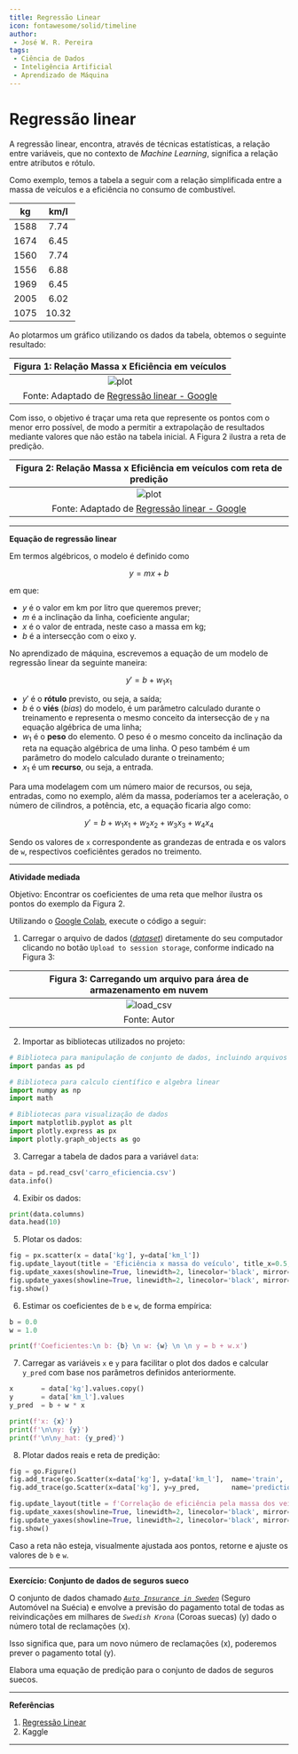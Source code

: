 ```yaml
---
title: Regressão Linear
icon: fontawesome/solid/timeline
author:
 - José W. R. Pereira
tags:
 - Ciência de Dados
 - Inteligência Artificial
 - Aprendizado de Máquina
---
```



# Regressão linear

A regressão linear, encontra, através de técnicas estatísticas, a relação entre variáveis, que no contexto de *Machine Learning*, significa a relação entre atributos e rótulo.

Como exemplo, temos a tabela a seguir com a relação simplificada entre a massa de veículos e a eficiência no consumo de combustível. 

| kg  |km/l|
|:---:|:--:|
|1588 |7.74|
|1674 |6.45|
|1560 |7.74|
|1556 |6.88|
|1969 |6.45|
|2005 |6.02|
|1075 |10.32|

Ao plotarmos um gráfico utilizando os dados da tabela, obtemos o seguinte resultado:

|Figura 1: Relação Massa x Eficiência em veículos |
|:-----------------------------------------------:|
| ![plot](img/ml05-plot.png)                      |
| Fonte: Adaptado de [Regressão linear - Google](https://developers.google.com/machine-learning/crash-course/linear-regression?hl=pt-br) |


Com isso, o objetivo é traçar uma reta que represente os pontos com o menor erro possível, de modo a permitir a extrapolação de resultados mediante valores que não estão na tabela inicial. A Figura 2 ilustra a reta de predição. 

|Figura 2: Relação Massa x Eficiência em veículos com reta de predição |
|:--------------------------------------------------------------------:|
| ![plot](img/ml05-plot_pred.png)                                      |
| Fonte: Adaptado de [Regressão linear - Google](https://developers.google.com/machine-learning/crash-course/linear-regression?hl=pt-br)  |


---

**Equação de regressão linear**

Em termos algébricos, o modelo é definido como 

$$y = mx + b$$

em que:

- $y$ é o valor em km por litro que queremos prever;
- $m$ é a inclinação da linha, coeficiente angular;
- $x$ é o valor de entrada, neste caso a massa em kg;
- $b$ é a intersecção com o eixo y.

No aprendizado de máquina, escrevemos a equação de um modelo de regressão linear da seguinte maneira:

$$y' = b + w_1 x_1$$

- $y'$ é o **rótulo** previsto, ou seja, a saída;
- $b$ é o **viés** (*bias*) do modelo, é um parâmetro calculado durante o treinamento e representa o mesmo conceito da intersecção de `y` na equação algébrica de uma linha;
- $w_1$ é o **peso** do elemento. O peso é o mesmo conceito da inclinação da reta na equação algébrica de uma linha. O peso também é um parâmetro do modelo calculado durante o treinamento;
- $x_1$ é um **recurso**, ou seja, a entrada.


Para uma modelagem com um número maior de recursos, ou seja, entradas, como no exemplo, além da massa, poderíamos ter a aceleração, o número de cilindros, a potência, etc, a equação ficaria algo como:

$$y' = b + w_1 x_1 + w_2 x_2 + w_3 x_3 + w_4 x_4$$

Sendo os valores de `x` correspondente as grandezas de entrada e os valors de `w`, respectivos coeficiêntes gerados no treimento. 

---

**Atividade mediada**

Objetivo: 
Encontrar os coeficientes de uma reta que melhor ilustra os pontos do exemplo da Figura 2.

Utilizando o [Google Colab](https://colab.google/), execute o código a seguir:

1) Carregar o arquivo de dados ([*dataset*](../dataset/carro_eficiencia.csv)) diretamente do seu computador clicando no botão `Upload to session storage`, conforme indicado na Figura 3:

| Figura 3: Carregando um arquivo para área de armazenamento em nuvem |
|:-------------------------------------------------------------------:|
| ![load_csv](img/ml05-load_csv.png)                                  |
| Fonte: Autor                                                        |


2) Importar as bibliotecas utilizados no projeto:
 
```py
# Biblioteca para manipulação de conjunto de dados, incluindo arquivos .csv
import pandas as pd

# Biblioteca para calculo científico e algebra linear
import numpy as np
import math

# Bibliotecas para visualização de dados
import matplotlib.pyplot as plt
import plotly.express as px
import plotly.graph_objects as go

```

3) Carregar a tabela de dados para a variável `data`:

```py
data = pd.read_csv('carro_eficiencia.csv')
data.info()
```

4) Exibir os dados:

```py
print(data.columns)
data.head(10)
```

5) Plotar os dados:

```py
fig = px.scatter(x = data['kg'], y=data['km_l'])
fig.update_layout(title = 'Eficiência x massa do veículo', title_x=0.5, xaxis_title= "Massa do veículo [kg]", yaxis_title="Eficiência [km/l]", height = 500, width = 700)
fig.update_xaxes(showline=True, linewidth=2, linecolor='black', mirror=True)
fig.update_yaxes(showline=True, linewidth=2, linecolor='black', mirror=True)
fig.show()
```

6) Estimar os coeficientes de `b` e `w`, de forma empírica:

```py
b = 0.0
w = 1.0

print(f'Coeficientes:\n b: {b} \n w: {w} \n \n y = b + w.x')
```

7) Carregar as variáveis `x` e `y` para facilitar o plot dos dados e calcular `y_pred` com base nos parâmetros definidos anteriormente. 

```py
x       = data['kg'].values.copy()
y       = data['km_l'].values
y_pred  = b + w * x

print(f'x: {x}')
print(f'\n\ny: {y}')
print(f'\n\ny_hat: {y_pred}')
```

8) Plotar dados reais e reta de predição:

```py
fig = go.Figure()
fig.add_trace(go.Scatter(x=data['kg'], y=data['km_l'],  name='train',       mode='markers',       marker_color='rgba(152, 0, 0, .8)'))
fig.add_trace(go.Scatter(x=data['kg'], y=y_pred,        name='prediction',  mode='lines+markers', marker_color='rgba(0, 152, 0, .8)'))

fig.update_layout(title = f'Correlação de eficiência pela massa dos veículos',title_x=0.5, xaxis_title= "Massa do veículo", yaxis_title="Eficiência")
fig.update_xaxes(showline=True, linewidth=2, linecolor='black', mirror=True)
fig.update_yaxes(showline=True, linewidth=2, linecolor='black', mirror=True)
fig.show()
```

Caso a reta não esteja, visualmente ajustada aos pontos, retorne e ajuste os valores de `b` e `w`.


<!-- ```py
mean_x = np.mean(data['kg'])
mean_y = np.mean(data['km_l'])

var_x = np.var(data['kg'])
var_y = np.var(data['km_l'])


print('x stats: mean= %.3f   variance= %.3f' % (mean_x, var_x))
print('y stats: mean= %.3f   variance= %.3f' % (mean_y, var_y))


# Calcula a covariância entre x e y
def covariance(x, y):
    mean_x = np.mean(x)
    mean_y = np.mean(y)
    covar = 0.0
    for i in range(len(x)):
        covar += (x[i] - mean_x) * (y[i] - mean_y)
    return covar/len(x)


covar_xy = covariance(data['kg'], data['km_l'])
print(f'Cov(kg,km_l): {covar_xy}')


w1 = covar_xy / var_x
b1 = mean_y - w1 * mean_x

print(f'Coeficientes:\n b: {b1}  w: {w1} ')
``` -->

---

**Exercício: Conjunto de dados de seguros sueco**

O conjunto de dados chamado [*`Auto Insurance in Sweden`*](../dataset/swedish_insurance.csv) (Seguro Automóvel na Suécia) e envolve a previsão do pagamento total de todas as reivindicações em milhares de *`Swedish Krona`* (Coroas suecas) (y) dado o número total de reclamações (x).

Isso significa que, para um novo número de reclamações (x), poderemos prever o pagamento total (y).

Elabora uma equação de predição para o conjunto de dados de seguros suecos.


---

**Referências**

1. [Regressão Linear](https://developers.google.com/machine-learning/crash-course/linear-regression?hl=pt-br)
2. Kaggle

---
